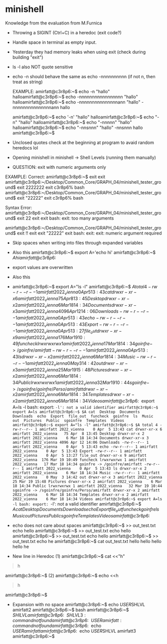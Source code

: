 # minishell

Knowledge from the evaluation from M.Furnica

- Throwing a SIGINT (Ctrl+C) in a heredoc (exit code?)
- Handle space in terminal as empty input.
- Yesterday they had memory leaks when using exit (check during building "exit")
- ls -l also NOT quote sensitive
- echo -n should behave the same as echo -nnnnnnnnnn (if not n, then treat as string)

  EXAMPLE:
  amirfatt@c3r8p6:~$ echo -n "hallo"
  halloamirfatt@c3r8p6:~$ echo -nnnnnnnnnnnnnnnnn "hallo"
  halloamirfatt@c3r8p6:~$ echo -nnnnnnnnnnnnnnnann "hallo"
  -nnnnnnnnnnnnnnnann hallo

  amirfatt@c3r8p6:~$ echo '-n' "hallo"
  halloamirfatt@c3r8p6:~$ echo "-n" "hallo"
  halloamirfatt@c3r8p6:~$ echo "-nnnnn" "hallo"
  halloamirfatt@c3r8p6:~$ echo "-nnsnnn" "hallo"
  -nnsnnn hallo
  amirfatt@c3r8p6:~$ 

- Unclosed quotes check at the beginning at program to avaid random heredocs lol
- Opening minishell in minishell -> Shell Levels (running them manually)

- QUESTION: exit with numeric arguments only

EXAMPLE:
  Correct: 
    amirfatt@c3r8p6:~$ exit
    exit
    amirfatt@c3r8p6:~/Desktop/Common_Core/GRAPH_04/minishell_tester_ground$ exit 2222222
    exit
    c3r8p6% bash
    amirfatt@c3r8p6:~/Desktop/Common_Core/GRAPH_04/minishell_tester_ground$ exit "22222"
    exit
    c3r8p6% bash

Syntax Error: 
  amirfatt@c3r8p6:~/Desktop/Common_Core/GRAPH_04/minishell_tester_ground$ exit 22 exit
  exit
  bash: exit: too many arguments

  amirfatt@c3r8p6:~/Desktop/Common_Core/GRAPH_04/minishell_tester_ground$ exit !!
  exit exit "22222"
  exit
  bash: exit: exit: numeric argument required

- Skip spaces when writing into files through expanded variables
- Also this
amirfatt@c3r8p6:~$ export A='echo hi'
amirfatt@c3r8p6:~$ $A
hi
amirfatt@c3r8p6:~$ 

- export values are overwritten

- Also this
- amirfatt@c3r8p6:~$ export A="ls -l"
amirfatt@c3r8p6:~$ $A
total 4
-rw-r--r-- 1 amirfatt 2022_vienna    0 Apr  5 13:43 cat
drwxr-xr-x 6 amirfatt 2022_vienna   75 Apr  8 13:45 Desktop
drwxr-xr-x 2 amirfatt 2022_vienna    6 Mar 18 14:34 Documents
drwxr-xr-x 3 amirfatt 2022_vienna 4096 Apr 12 14:06 Downloads
-rw-r--r-- 1 amirfatt 2022_vienna    0 Apr  5 13:43 echo
-rw-r--r-- 1 amirfatt 2022_vienna    0 Apr  5 13:43 Export
-rw-r--r-- 1 amirfatt 2022_vienna    0 Apr  5 13:27 file_out
drwxr-xr-x 9 amirfatt 2022_vienna  176 Mar 19 10:49 funcheck
lrwxrwxrwx 1 amirfatt 2022_vienna   17 Mar 18 14:34 goinfre -> /goinfre/amirfatt
-rw-r--r-- 1 amirfatt 2022_vienna    0 Apr  5 13:43 ls
drwxr-xr-x 2 amirfatt 2022_vienna    6 Mar 18 14:34 Music
-rw-r--r-- 1 amirfatt 2022_vienna    0 May  3 14:42 out
drwxr-xr-x 3 amirfatt 2022_vienna   25 Mar 19 15:48 Pictures
drwxr-xr-x 2 amirfatt 2022_vienna    6 Mar 18 14:34 Public
lrwxrwxrwx 1 amirfatt 2022_vienna   32 Mar 19 10:44 sgoinfre -> /sgoinfre/goinfre/Perso/amirfatt
drwxr-xr-x 2 amirfatt 2022_vienna    6 Mar 18 14:34 Templates
drwxr-xr-x 2 amirfatt 2022_vienna    6 Mar 18 14:34 Videos
amirfatt@c3r8p6:~$ export A=ls -l
bash: export: `-l': not a valid identifier
amirfatt@c3r8p6:~$ export A=ls
amirfatt@c3r8p6:~$ $A
cat  Desktop  Documents  Downloads  echo  Export  file_out  funcheck  goinfre  ls  Music  out  Pictures  Public  sgoinfre  Templates  Videos
amirfatt@c3r8p6:~$ export A="ls -l"
amirfatt@c3r8p6:~$ $A
total 4
-rw-r--r-- 1 amirfatt 2022_vienna    0 Apr  5 13:43 cat
drwxr-xr-x 6 amirfatt 2022_vienna   75 Apr  8 13:45 Desktop
drwxr-xr-x 2 amirfatt 2022_vienna    6 Mar 18 14:34 Documents
drwxr-xr-x 3 amirfatt 2022_vienna 4096 Apr 12 14:06 Downloads
-rw-r--r-- 1 amirfatt 2022_vienna    0 Apr  5 13:43 echo
-rw-r--r-- 1 amirfatt 2022_vienna    0 Apr  5 13:43 Export
-rw-r--r-- 1 amirfatt 2022_vienna    0 Apr  5 13:27 file_out
drwxr-xr-x 9 amirfatt 2022_vienna  176 Mar 19 10:49 funcheck
lrwxrwxrwx 1 amirfatt 2022_vienna   17 Mar 18 14:34 goinfre -> /goinfre/amirfatt
-rw-r--r-- 1 amirfatt 2022_vienna    0 Apr  5 13:43 ls
drwxr-xr-x 2 amirfatt 2022_vienna    6 Mar 18 14:34 Music
-rw-r--r-- 1 amirfatt 2022_vienna    0 May  3 14:42 out
drwxr-xr-x 3 amirfatt 2022_vienna   25 Mar 19 15:48 Pictures
drwxr-xr-x 2 amirfatt 2022_vienna    6 Mar 18 14:34 Public
lrwxrwxrwx 1 amirfatt 2022_vienna   32 Mar 19 10:44 sgoinfre -> /sgoinfre/goinfre/Perso/amirfatt
drwxr-xr-x 2 amirfatt 2022_vienna    6 Mar 18 14:34 Templates
drwxr-xr-x 2 amirfatt 2022_vienna    6 Mar 18 14:34 Videos
amirfatt@c3r8p6:~$ export A=ls -l
bash: export: `-l': not a valid identifier
amirfatt@c3r8p6:~$ $A
cat  Desktop  Documents  Downloads  echo  Export  file_out  funcheck  goinfre  ls  Music  out  Pictures  Public  sgoinfre  Templates  Videos
amirfatt@c3r8p6:~$

- echo does not care about spaces
amirfatt@c3r8p6:~$ >> out_test.txt echo hello
amirfatt@c3r8p6:~$ >> out_test.txt echo hello
amirfatt@c3r8p6:~$ >> out_test.txt echo hello
amirfatt@c3r8p6:~$ >> out_test.txt echo he
amirfatt@c3r8p6:~$ cat out_test.txt 
hello
hello
hello
hello
he

- New line in Heredoc
(1)
amirfatt@c3r8p6:~$ cat <<"h"
> 
> 
> 
> 
> 
> 
> 
> 
> h








amirfatt@c3r8p6:~$ 
(2)
amirfatt@c3r8p6:~$ echo <<h
> 
> 
> 
> 
> h

amirfatt@c3r8p6:~$ 

- Expansion with no space
amirfatt@c3r8p6:~$ echo $USER$SHLVL
amirfatt2
amirfatt@c3r8p6:~$ bash
amirfatt@c3r8p6:~$ $SHlLVL
amirfatt@c3r8p6:~$ $SHLVL
3: command not found
amirfatt@c3r8p6:~$ $USER
amirfatt: command not found
amirfatt@c3r8p6:~$ echo $USER
amirfatt
amirfatt@c3r8p6:~$ echo $USER$SHLVL
amirfatt3
amirfatt@c3r8p6:~$ 



